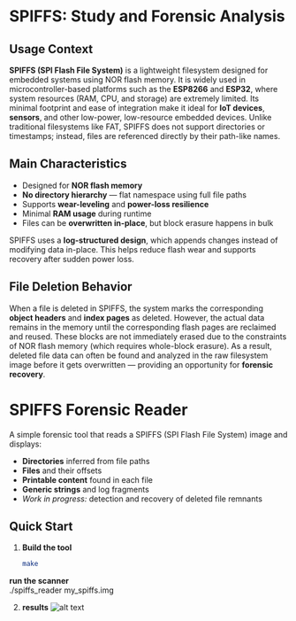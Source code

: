 # SPIFFS: Study and Forensic Analysis

## Usage Context

**SPIFFS (SPI Flash File System)** is a lightweight filesystem designed for embedded systems using NOR flash memory. It is widely used in microcontroller-based platforms such as the **ESP8266** and **ESP32**, where system resources (RAM, CPU, and storage) are extremely limited. Its minimal footprint and ease of integration make it ideal for **IoT devices**, **sensors**, and other low-power, low-resource embedded devices. Unlike traditional filesystems like FAT, SPIFFS does not support directories or timestamps; instead, files are referenced directly by their path-like names.

## Main Characteristics

- Designed for **NOR flash memory**
- **No directory hierarchy** — flat namespace using full file paths
- Supports **wear-leveling** and **power-loss resilience**
- Minimal **RAM usage** during runtime
- Files can be **overwritten in-place**, but block erasure happens in bulk

SPIFFS uses a **log-structured design**, which appends changes instead of modifying data in-place. This helps reduce flash wear and supports recovery after sudden power loss.

## File Deletion Behavior

When a file is deleted in SPIFFS, the system marks the corresponding **object headers** and **index pages** as deleted. However, the actual data remains in the memory until the corresponding flash pages are reclaimed and reused. These blocks are not immediately erased due to the constraints of NOR flash memory (which requires whole-block erasure). As a result, deleted file data can often be found and analyzed in the raw filesystem image before it gets overwritten — providing an opportunity for **forensic recovery**.

# SPIFFS Forensic Reader

A simple forensic tool that reads a SPIFFS (SPI Flash File System) image and displays:

- **Directories** inferred from file paths  
- **Files** and their offsets  
- **Printable content** found in each file  
- **Generic strings** and log fragments  
- _Work in progress:_ detection and recovery of deleted file remnants  

## Quick Start

1. **Build the tool**  
   ```bash
   make
 **run the scanner**  
./spiffs_reader my_spiffs.img

2. **results**
 ![alt text](image.png)

